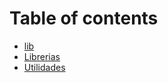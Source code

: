 # Table of contents

* [lib](README.md)
* [Librerias](librerias.md)
* [Utilidades](comprobante.md)

